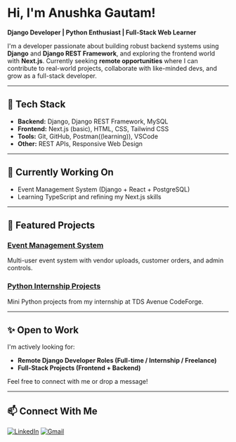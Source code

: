 # Hi, I'm Anushka Gautam!

**Django Developer | Python Enthusiast | Full-Stack Web Learner**

I'm a developer passionate about building robust backend systems using **Django** and **Django REST Framework**, and exploring the frontend world with **Next.js**. Currently seeking **remote opportunities** where I can contribute to real-world projects, collaborate with like-minded devs, and grow as a full-stack developer.

---

## 🔧 Tech Stack

- **Backend:** Django, Django REST Framework, MySQL
- **Frontend:** Next.js (basic), HTML, CSS, Tailwind CSS
- **Tools:** Git, GitHub, Postman((learning)), VSCode
- **Other:** REST APIs, Responsive Web Design

---

## 🧠 Currently Working On
- Event Management System (Django + React + PostgreSQL)
- Learning TypeScript and refining my Next.js skills

---

## 📌 Featured Projects

### [Event Management System](https://github.com/Anu-gautam/Event-Management-System)
Multi-user event system with vendor uploads, customer orders, and admin controls.

### [Python Internship Projects](https://github.com/Anu-gautam/Python-Programming-Internship)
Mini Python projects from my internship at TDS Avenue CodeForge.

---

## ✨ Open to Work
I'm actively looking for:
- **Remote Django Developer Roles (Full-time / Internship / Freelance)**
- **Full-Stack Projects (Frontend + Backend)**

Feel free to connect with me or drop a message!

---

## 📫 Connect With Me

[![LinkedIn](https://img.shields.io/badge/LinkedIn-blue?style=flat&logo=linkedin)](https://www.linkedin.com/in/anushka-gautam-a1a19822a/)
[![Gmail](https://img.shields.io/badge/Gmail-red?style=flat&logo=gmail)](mailto:your.anugautam1910@gmail.com)
